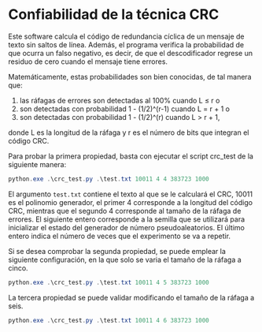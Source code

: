 # Confiabilidad de la técnica CRC

Este software calcula el código de redundancia cíclica de un mensaje de texto sin saltos de línea. Además, el programa verifica la probabilidad de que ocurra un falso negativo, es decir, de que el descodificador regrese un residuo de cero cuando el mensaje tiene errores.

Matemáticamente, estas probabilidades son bien conocidas, de tal manera que:

1. las ráfagas de errores son detectadas al 100% cuando L ≤ r o
2. son detectadas con probabilidad 1 - (1/2)^(r-1) cuando L = r + 1 o
3. son detectadas con probabilidad 1 - (1/2)^(r) cuando L > r + 1,

donde L es la longitud de la ráfaga y r es el número de bits que integran el código CRC.

Para probar la primera propiedad, basta con ejecutar el script crc_test de la siguiente manera:

```PowerShell
python.exe .\crc_test.py .\test.txt 10011 4 4 383723 1000
```

El argumento `test.txt` contiene el texto al que se le calculará el CRC, 10011 es el polinomio generador, el primer 4 corresponde a la longitud del código CRC, mientras que el segundo 4 corresponde al tamaño de la ráfaga de errores. El siguiente entero corresponde a la semilla que se utilizará para inicializar el estado del generador de número pseudoaleatorios. El último entero indica el número de veces que el experimento se va a repetir.

Si se desea comprobar la segunda propiedad, se puede emplear la siguiente configuración, en la que solo se varia el tamaño de la ráfaga a cinco.

```PowerShell
python.exe .\crc_test.py .\test.txt 10011 4 5 383723 1000
```

La tercera propiedad se puede validar modificando el tamaño de la ráfaga a seis.


```PowerShell
python.exe .\crc_test.py .\test.txt 10011 4 6 383723 1000
```
